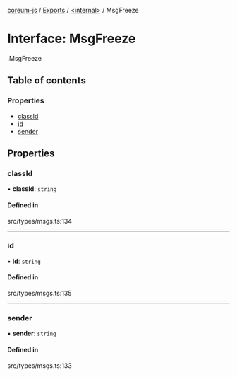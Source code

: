 [coreum-js](../README.md) / [Exports](../modules.md) / [<internal\>](../modules/internal_.md) / MsgFreeze

# Interface: MsgFreeze

[<internal>](../modules/internal_.md).MsgFreeze

## Table of contents

### Properties

- [classId](internal_.MsgFreeze-2.md#classid)
- [id](internal_.MsgFreeze-2.md#id)
- [sender](internal_.MsgFreeze-2.md#sender)

## Properties

### classId

• **classId**: `string`

#### Defined in

src/types/msgs.ts:134

___

### id

• **id**: `string`

#### Defined in

src/types/msgs.ts:135

___

### sender

• **sender**: `string`

#### Defined in

src/types/msgs.ts:133
